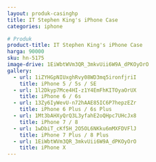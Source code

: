 ```yaml
---
layout: produk-casinghp
title: IT Stephen King's iPhone Case
categories: iphone

# Produk
product-title: IT Stephen King's iPhone Case
harga: 90000
sku: hn-5175
image-drive: 1EiWbtWVm3QR_3mkvUii6W9A_dPKOyOrO
gallery:
  - url: 1iZYHGpNIUxghRvy08WD3mq5ironfjriI
    title: iPhone 5 / 5s / SE
  - url: 1l2Dkyp7Mce4HI-z1Y4EmFhKITOyaOrUX
    title: iPhone 6 / 6s
  - url: 13Zy6IyWevU-n72hAAE85IC6P7hepzEZr
    title: iPhone 6 Plus / 6s Plus
  - url: 1Mt3bAHXyQrQ3L3yfahE2oQHpc7UHcJx8
    title: iPhone 7 / 8
  - url: 1wDbiT_cKf5H_2O5OL6NKku6mMXFDVFlJ
    title: iPhone 7 Plus / 8 Plus
  - url: 1EiWbtWVm3QR_3mkvUii6W9A_dPKOyOrO
    title: iPhone X
---
```

